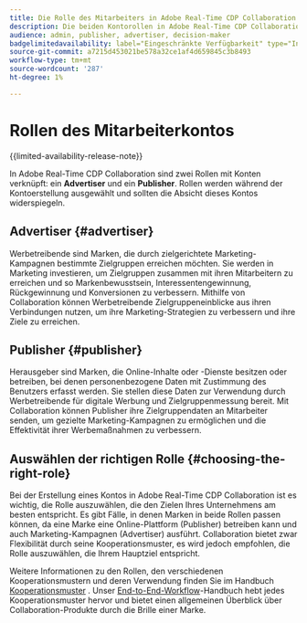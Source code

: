 ```yaml
---
title: Die Rolle des Mitarbeiters in Adobe Real-Time CDP Collaboration.
description: Die beiden Kontorollen in Adobe Real-Time CDP Collaboration verstehen
audience: admin, publisher, advertiser, decision-maker
badgelimitedavailability: label="Eingeschränkte Verfügbarkeit" type="Informative" url="https://helpx.adobe.com/legal/product-descriptions/real-time-customer-data-platform-collaboration.html newtab=true"
source-git-commit: a7215d453021be578a32ce1af4d659845c3b8493
workflow-type: tm+mt
source-wordcount: '287'
ht-degree: 1%

---
```


# Rollen des Mitarbeiterkontos

{{limited-availability-release-note}}

In Adobe Real-Time CDP Collaboration sind zwei Rollen mit Konten verknüpft: ein **Advertiser** und ein **Publisher**. Rollen werden während der Kontoerstellung ausgewählt und sollten die Absicht dieses Kontos widerspiegeln.

## Advertiser {#advertiser}

Werbetreibende sind Marken, die durch zielgerichtete Marketing-Kampagnen bestimmte Zielgruppen erreichen möchten. Sie werden in Marketing investieren, um Zielgruppen zusammen mit ihren Mitarbeitern zu erreichen und so Markenbewusstsein, Interessentengewinnung, Rückgewinnung und Konversionen zu verbessern. Mithilfe von Collaboration können Werbetreibende Zielgruppeneinblicke aus ihren Verbindungen nutzen, um ihre Marketing-Strategien zu verbessern und ihre Ziele zu erreichen.

## Publisher {#publisher}

Herausgeber sind Marken, die Online-Inhalte oder -Dienste besitzen oder betreiben, bei denen personenbezogene Daten mit Zustimmung des Benutzers erfasst werden. Sie stellen diese Daten zur Verwendung durch Werbetreibende für digitale Werbung und Zielgruppenmessung bereit. Mit Collaboration können Publisher ihre Zielgruppendaten an Mitarbeiter senden, um gezielte Marketing-Kampagnen zu ermöglichen und die Effektivität ihrer Werbemaßnahmen zu verbessern.

## Auswählen der richtigen Rolle {#choosing-the-right-role}

Bei der Erstellung eines Kontos in Adobe Real-Time CDP Collaboration ist es wichtig, die Rolle auszuwählen, die den Zielen Ihres Unternehmens am besten entspricht. Es gibt Fälle, in denen Marken in beide Rollen passen können, da eine Marke eine Online-Plattform (Publisher) betreiben kann und auch Marketing-Kampagnen (Advertiser) ausführt. Collaboration bietet zwar Flexibilität durch seine Kooperationsmuster, es wird jedoch empfohlen, die Rolle auszuwählen, die Ihrem Hauptziel entspricht.

Weitere Informationen zu den Rollen, den verschiedenen Kooperationsmustern und deren Verwendung finden Sie im Handbuch [Kooperationsmuster](/help/guide/overview/collaboration-patterns.md) . Unser [End-to-End-Workflow](/help/guide/overview/end-to-end-workflow.md)-Handbuch hebt jedes Kooperationsmuster hervor und bietet einen allgemeinen Überblick über Collaboration-Produkte durch die Brille einer Marke.

